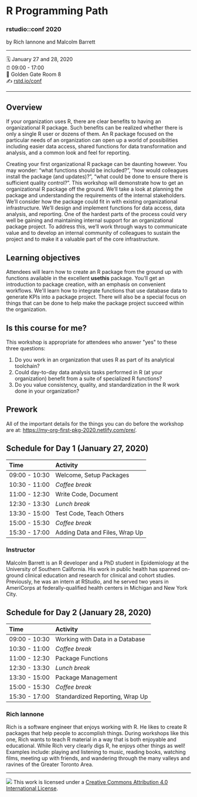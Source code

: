 R Programming Path
================


### rstudio::conf 2020

by Rich Iannone and Malcolm Barrett

-----

:spiral_calendar: January 27 and 28, 2020  
:alarm_clock:     09:00 - 17:00  
:hotel:           Golden Gate Room 8  
:writing_hand:    [rstd.io/conf](http://rstd.io/conf)

-----

## Overview

If your organization uses R, there are clear benefits to having an organizational R package. Such benefits can be realized whether there is only a single R user or dozens of them. An R package focused on the particular needs of an organization can open up a world of possibilities including easier data access, shared functions for data transformation and analysis, and a common look and feel for reporting.

Creating your first organizational R package can be daunting however. You may wonder: “what functions should be included?”, “how would colleagues install the package (and updates)?”, “what could be done to ensure there is sufficient quality control?”. This workshop will demonstrate how to get an organizational R package off the ground. We’ll take a look at planning the package and understanding the requirements of the internal stakeholders. We’ll consider how the package could fit in with existing organizational infrastructure. We’ll design and implement functions for data access, data analysis, and reporting. One of the hardest parts of the process could very well be gaining and maintaining internal support for an organizational package project. To address this, we’ll work through ways to communicate value and to develop an internal community of colleagues to sustain the project and to make it a valuable part of the core infrastructure.

## Learning objectives

Attendees will learn how to create an R package from the ground up with functions available in the excellent **usethis** package. You'll get an introduction to package creation, with an emphasis on convenient workflows. We'll learn how to integrate functions that use database data to generate KPIs into a package project. There will also be a special focus on things that can be done to help make the package project succeed within the organization.

## Is this course for me?

This workshop is appropriate for attendees who answer "yes" to these three questions: 

1. Do you work in an organization that uses R as part of its analytical toolchain? 
2. Could day-to-day data analysis tasks performed in R (at your organization) benefit from a suite of specialized R functions? 
3. Do you value consistency, quality, and standardization in the R work done in your organization?

## Prework

All of the important details for the things you can do before the workshop are at: https://my-org-first-pkg-2020.netlify.com/pre/.

## Schedule for Day 1 (January 27, 2020)

| Time          | Activity                       |
| :------------ | :----------------------------- |
| 09:00 - 10:30 | Welcome, Setup Packages        |
| 10:30 - 11:00 | *Coffee break*                 |
| 11:00 - 12:30 | Write Code, Document           |
| 12:30 - 13:30 | *Lunch break*                  |
| 13:30 - 15:00 | Test Code, Teach Others        |
| 15:00 - 15:30 | *Coffee break*                 |
| 15:30 - 17:00 | Adding Data and Files, Wrap Up |

### Instructor

Malcolm Barrett is an R developer and a PhD student in Epidemiology at the University of Southern California. His work in public health has spanned on-ground clinical education and research for clinical and cohort studies. Previously, he was an intern at RStudio, and he served two years in AmeriCorps at federally-qualified health centers in Michigan and New York City.

## Schedule for Day 2 (January 28, 2020)

| Time          | Activity                        |
| :------------ | :------------------------------ |
| 09:00 - 10:30 | Working with Data in a Database |
| 10:30 - 11:00 | *Coffee break*                  |
| 11:00 - 12:30 | Package Functions               |
| 12:30 - 13:30 | *Lunch break*                   |
| 13:30 - 15:00 | Package Management              |
| 15:00 - 15:30 | *Coffee break*                  |
| 15:30 - 17:00 | Standardized Reporting, Wrap Up |

### Rich Iannone

Rich is a software engineer that enjoys working with R. He likes to create R packages that help people to accomplish things. During workshops like this one, Rich wants to teach R material in a way that is both enjoyable and educational. While Rich very clearly digs R, he enjoys other things as well! Examples include: playing and listening to music, reading books, watching films, meeting up with friends, and wandering through the many valleys and ravines of the Greater Toronto Area.

-----

![](https://i.creativecommons.org/l/by/4.0/88x31.png) This work is
licensed under a [Creative Commons Attribution 4.0 International
License](https://creativecommons.org/licenses/by/4.0/).
